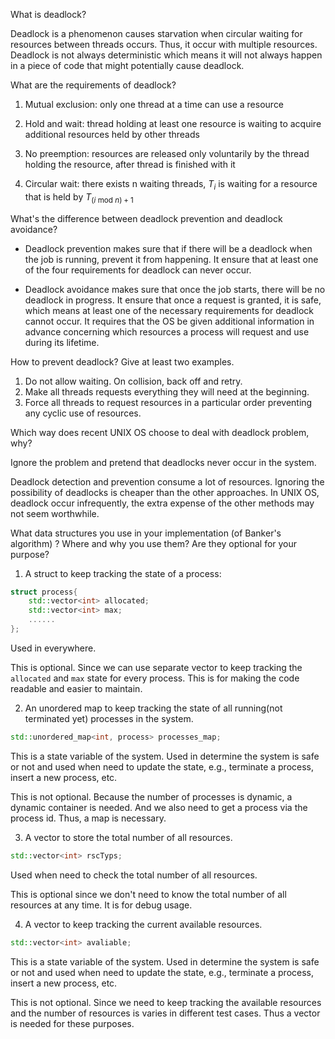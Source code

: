 What is deadlock?

Deadlock is a phenomenon causes starvation when circular waiting for resources between threads occurs. Thus, it occur with multiple resources. Deadlock is not always deterministic which means it will not always happen in a piece of code that might potentially cause deadlock.



What are the requirements of deadlock?

1. Mutual exclusion: only one thread at a time can use a resource

2. Hold and wait: thread holding at least one resource is waiting to acquire additional resources held by other threads

3. No preemption: resources are released only voluntarily by the thread holding the resource, after thread is finished with it

4. Circular wait: there exists n waiting threads, $T_i$ is waiting for a resource that is held by $T_{(i\ \mathrm{mod} \ n)+1 }$



What's the difference between deadlock prevention and deadlock avoidance?

- Deadlock prevention makes sure that if there will be a deadlock when the job is running, prevent it from happening. It ensure that at least one of the four requirements for deadlock can never occur.

- Deadlock avoidance makes sure that once the job starts, there will be no deadlock in progress. It ensure that once a request is granted, it is safe, which means at least one of the necessary requirements for deadlock cannot occur. It requires that the OS be given additional information in advance concerning which resources a process will request and use during its lifetime.



How to prevent deadlock? Give at least two examples.

1. Do not allow waiting. On collision, back off and retry.
2. Make all threads requests everything they will need at the beginning.
3. Force all threads to request resources in a particular order preventing any cyclic use of resources.



Which way does recent UNIX OS choose to deal with deadlock problem, why?

Ignore the problem and pretend that deadlocks never occur in the system.

Deadlock detection and prevention consume a lot of resources. Ignoring the possibility of deadlocks is cheaper than the other approaches. In UNIX OS, deadlock occur infrequently, the extra expense of the other methods may not seem worthwhile. 



What data structures you use in your implementation (of Banker's algorithm) ? Where and why you use them? Are they optional for your purpose?



1. A struct to keep tracking the state of a process:

```C++
struct process{
    std::vector<int> allocated;
    std::vector<int> max;
    ......
};
```

Used in everywhere.

This is optional. Since we can use separate vector to keep tracking the `allocated` and `max` state for every process. This is for making the code readable and easier to maintain.



2. An unordered map to keep tracking the state of all running(not terminated yet) processes in the system.

```C++
std::unordered_map<int, process> processes_map;
```

This is a state variable of the system. Used in determine the system is safe or not and used when need to update the state, e.g., terminate a process, insert a new process, etc.

This is not optional. Because the number of processes is dynamic, a dynamic container is needed. And we also need to get a process via the process id. Thus, a map is necessary. 



3. A vector to store the total number of all resources.

```C++
std::vector<int> rscTyps;
```

Used when need to check the total number of all resources.

This is optional since we don't need to know the total number of all resources at any time. It is for debug usage.



4. A vector to keep tracking the current available resources.

```c++
std::vector<int> avaliable;
```

This is a state variable of the system. Used in determine the system is safe or not and used when need to update the state, e.g., terminate a process, insert a new process, etc.

This is not optional. Since we need to keep tracking the available resources and the number of resources is varies in different test cases. Thus a vector is needed for these purposes.



